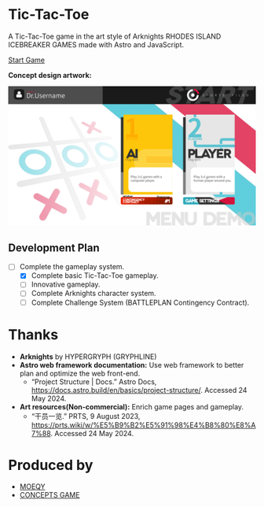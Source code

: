 # Tic-Tac-Toe

A Tic-Tac-Toe game in the art style of Arknights RHODES ISLAND ICEBREAKER GAMES made with Astro and JavaScript.

[Start Game](https://ttt.moeqy.com/app)

**Concept design artwork:**

![Concept design artwork](public/imgs/Start_Menu.png)

## Development Plan

 - [ ] Complete the gameplay system.
   - [x] Complete basic Tic-Tac-Toe gameplay.
   - [ ] Innovative gameplay.
   - [ ] Complete Arknights character system.
   - [ ] Complete Challenge System (BATTLEPLAN Contingency Contract).

# Thanks

 - **Arknights** by HYPERGRYPH (GRYPHLINE)
 - **Astro web framework documentation:** Use web framework to better plan and optimize the web front-end.
   - “Project Structure | Docs.” Astro Docs, https://docs.astro.build/en/basics/project-structure/. Accessed 24 May 2024.
 - **Art resources(Non-commercial):** Enrich game pages and gameplay.
   - “干员一览.” PRTS, 9 August 2023, https://prts.wiki/w/%E5%B9%B2%E5%91%98%E4%B8%80%E8%A7%88. Accessed 24 May 2024.

# Produced by
 - [MOEQY](https://www.moeqy.com/en/)
 - [CONCEPTS GAME](https://www.moeqy.com/conceptsgame/)
